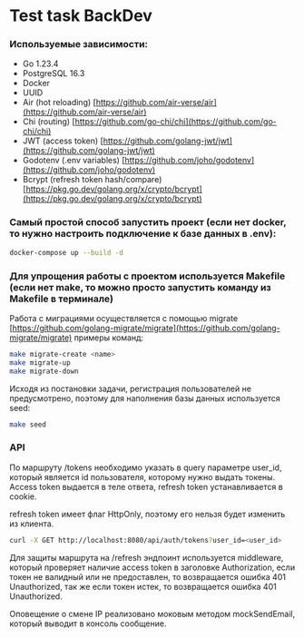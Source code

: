 # Test task BackDev

### Используемые зависимости:

- Go 1.23.4
- PostgreSQL 16.3
- Docker
- UUID
- Air (hot reloading) [https://github.com/air-verse/air](https://github.com/air-verse/air)
- Chi (routing) [https://github.com/go-chi/chi](https://github.com/go-chi/chi)
- JWT (access token) [https://github.com/golang-jwt/jwt](https://github.com/golang-jwt/jwt)
- Godotenv (.env variables) [https://github.com/joho/godotenv](https://github.com/joho/godotenv)
- Bcrypt (refresh token hash/compare) [https://pkg.go.dev/golang.org/x/crypto/bcrypt](https://pkg.go.dev/golang.org/x/crypto/bcrypt)

### Самый простой способ запустить проект (если нет docker, то нужно настроить подключение к базе данных в .env):

```bash
docker-compose up --build -d
```

### Для упрощения работы с проектом используется Makefile (если нет make, то можно просто запустить команду из Makefile в терминале)

Работа с миграциями осуществляется с помощью migrate [https://github.com/golang-migrate/migrate](https://github.com/golang-migrate/migrate) примеры команд:

```bash
make migrate-create <name>
make migrate-up
make migrate-down
```

Исходя из постановки задачи, регистрация пользователей не предусмотрено, поэтому для наполнения базы данных используется seed:

```bash
make seed
```

### API

По маршруту /tokens необходимо указать в query параметре user_id, который является id пользователя, которому нужно выдать токены. Access token выдается в теле ответа, refresh token устанавливается в cookie.

refresh token имеет флаг HttpOnly, поэтому его нельзя будет изменить из клиента.

```bash
curl -X GET http://localhost:8080/api/auth/tokens?user_id=<user_id>
```

Для защиты маршрута на /refresh эндпоинт используется middleware, который проверяет наличие access token в заголовке Authorization, если токен не валидный или не предоставлен, то возвращается ошибка 401 Unauthorized, так же если токен истек, то возвращается ошибка 401 Unauthorized.

Оповещение о смене IP реализовано моковым методом mockSendEmail, который выводит в консоль сообщение.

